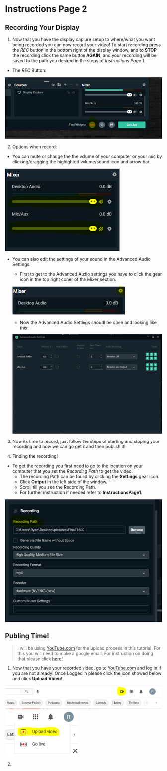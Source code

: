 # Instructions Page 2
 ## Recording Your Display
1. Now that you have the display capture setup to where/what you want being recorded you can now record your video! To start recording press the _REC_ button in the bottom right of the display window, and to **STOP** the recording click the same button **AGAIN**, and your recording will be saved to the path you desired in the steps of _Instructions Page 1_.
  * The _REC_ Button:

![RecordButton](RecordButton.PNG)

2. Options when record:
  * You can mute or change the the volume of your computer or your mic by clicking/dragging the highighted volume/sound icon and arrow bar.
  
 ![VolumeControlsPic](VolmueControlsButtons.PNG)
  * You can also edit the settings of your sound in the Advanced Audio Settings
    * First to get to the Advanced Audio settings you have to click the gear icon in the top right coner of the Mixer section:
     
    ![MixerSettingsIconPic](MixerSettingsIcon.PNG)
    * Now the Advanced Audio Settings shoudl be open and looking like this:

    ![AdvancedAudioOptions](MixerSettings.PNG)

3. Now its time to record, just follow the steps of starting and stoping your recording and now we can go get it and then publish it!

4. Finding the recording! 
  * To get the recording you first need to go to the location on your computer that you set the _Recording Path_ to get the video.
    * The recording Path can be found by clicking the **Settings** gear icon. 
    * Click **Output** in the left side of the window.
    * Scroll till you see the Recording Path.
    * For further instruction if needed refer to **InstructionsPage1**.

![Recording Path Pic](RecordingPathFind.PNG)
## Publing Time!
> I will be using [YouTube.com](https://www.youtube.com/) for the upload process in this tutorial. For this you will need to make a google email. For instruction on doing that please click [here!](https://support.google.com/accounts/answer/27441?hl=en)

1. Now that you have your recorded video, go to [YouTube.com](https://www.youtube.com/) and log in if you are not already! Once Logged in please click the icon showed below and click **Upload Video**!

 ![Upload Video icon](UploadIcon.PNG) ![Upload Video Click Pic](UploadVideoPic.PNG)

2. 

